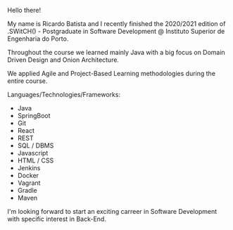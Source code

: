 Hello there!

My name is Ricardo Batista and I recently finished the 2020/2021 edition of .SWitCH() - Postgraduate in Software Development @ Instituto Superior de Engenharia do Porto.

Throughout the course we learned mainly Java with a big focus on Domain Driven Design and Onion Architecture. 

We applied Agile and Project-Based Learning methodologies during the entire course.

Languages/Technologies/Frameworks:

- Java
- SpringBoot
- Git
- React
- REST
- SQL / DBMS
- Javascript
- HTML / CSS
- Jenkins
- Docker
- Vagrant
- Gradle
- Maven

I'm looking forward to start an exciting carreer in Software Development with specific interest in Back-End.

<!---
dev-rbatista/dev-rbatista is a ✨ special ✨ repository because its `README.md` (this file) appears on your GitHub profile.
You can click the Preview link to take a look at your changes.
--->
